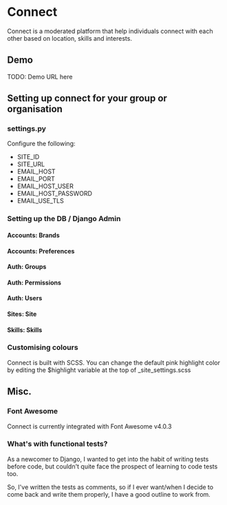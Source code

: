 # Connect

Connect is a moderated platform that help individuals connect with each other based on location, skills and interests.

##  Demo

TODO: Demo URL here

## Setting up connect for your group or organisation

### settings.py

Configure the following:

-  SITE_ID
-  SITE_URL
-  EMAIL_HOST
-  EMAIL_PORT
-  EMAIL_HOST_USER
-  EMAIL_HOST_PASSWORD
-  EMAIL_USE_TLS

### Setting up the DB / Django Admin

#### Accounts: Brands

#### Accounts: Preferences

#### Auth: Groups

#### Auth: Permissions

#### Auth: Users

#### Sites: Site

#### Skills: Skills


### Customising colours

Connect is built with SCSS.  You can change the default pink highlight
color by editing the $highlight variable at the top of _site_settings.scss


## Misc.

### Font Awesome

Connect is currently integrated with Font Awesome v4.0.3

### What's with functional tests?

As a newcomer to Django, I wanted to get into the habit of writing tests before code, but couldn't quite face the prospect of learning to code tests too.

So, I've written the tests as comments, so if I ever want/when I decide to come back and write them properly, I have a good outline to work from.
